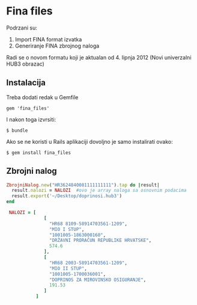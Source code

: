 # Fina files

Podrzani su:

1. Import FINA format izvatka
2. Generiranje FINA zbrojnog naloga

Radi se o novom formatu koji je aktualan od 4. lipnja 2012 (Novi univerzalni HUB3 obrazac)

##  Instalacija

Treba dodati redak u Gemfile

    gem 'fina_files'

I nakon toga izvrsiti:

    $ bundle

Ako se ne koristi u Rails aplikaciji dovoljno je samo instalirati ovako:

    $ gem install fina_files

## Zbrojni nalog

```ruby
ZbrojniNalog.new("HR3624840081111111111").tap do |result|
  result.nalozi = NALOZI  #ovo je array naloga sa osnovnim podacima
  result.export('~/Desktop/doprinosi.hub3')
end
```

```ruby
 NALOZI = [
              [
                "HR68 8109-58914703561-1209",
                "MIO I STUP",
                "1001005-1863000160",
                "DRŽAVNI PRORAČUN REPUBLIKE HRVATSKE",
                574.6
              ],
              [
                "HR68 2003-58914703561-1209",
                "MIO II STUP",
                "1001005-1700036001",
                "DOPRINOS ZA MIROVINSKO OSIGURANJE",
                191.53
              ]
           ]
```


